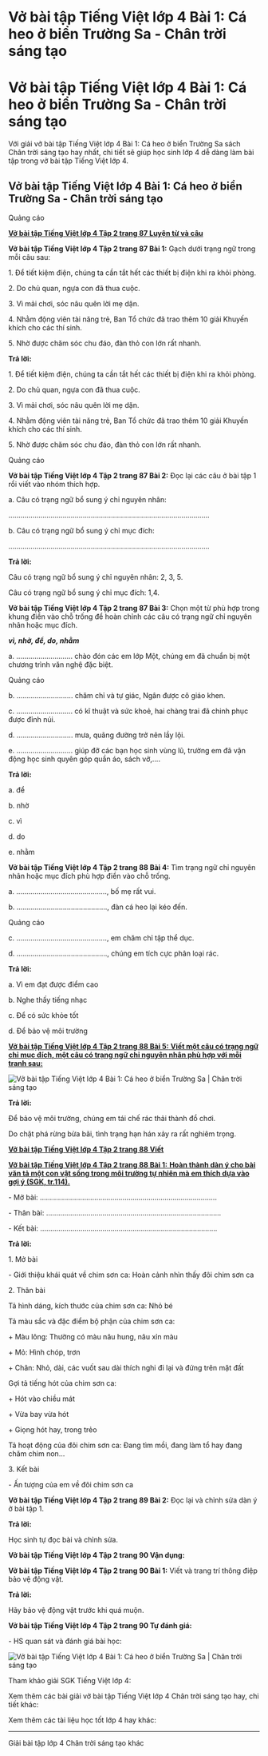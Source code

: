 # Vở bài tập Tiếng Việt lớp 4 Bài 1: Cá heo ở biển Trường Sa - Chân trời sáng tạo

# Vở bài tập Tiếng Việt lớp 4 Bài 1: Cá heo ở biển Trường Sa - Chân trời sáng tạo

Với giải vở bài tập Tiếng Việt lớp 4 Bài 1: Cá heo ở biển Trường Sa sách Chân trời sáng tạo hay nhất, chi tiết sẽ giúp học sinh lớp 4 dễ dàng làm bài tập trong vở bài tập Tiếng Việt lớp 4.

## Vở bài tập Tiếng Việt lớp 4 Bài 1: Cá heo ở biển Trường Sa - Chân trời sáng tạo

Quảng cáo

[**Vở bài tập Tiếng Việt lớp 4 Tập 2 trang 87 Luyện từ và câu**](https://vietjack.com/vbt-tieng-viet-4-ct/luyen-tu-va-cau-trang-87-vbt-tieng-viet-4-tap-2.jsp)

**Vở bài tập Tiếng Việt lớp 4 Tập 2 trang 87 Bài 1:** Gạch dưới trạng ngữ trong mỗi câu sau: 

1\. Để tiết kiệm điện, chúng ta cần tắt hết các thiết bị điện khi ra khỏi phòng. 

2\. Do chủ quan, ngựa con đã thua cuộc. 

3\. Vì mải chơi, sóc nâu quên lời mẹ dặn. 

4\. Nhằm động viên tài năng trẻ, Ban Tổ chức đã trao thêm 10 giải Khuyến khích cho các thí sinh. 

5\. Nhờ được chăm sóc chu đáo, đàn thỏ con lớn rất nhanh. 

**Trả lời:**

1\. Để tiết kiệm điện, chúng ta cần tắt hết các thiết bị điện khi ra khỏi phòng. 

2\. Do chủ quan, ngựa con đã thua cuộc. 

3\. Vì mải chơi, sóc nâu quên lời mẹ dặn. 

4\. Nhằm động viên tài năng trẻ, Ban Tổ chức đã trao thêm 10 giải Khuyến khích cho các thí sinh. 

5\. Nhờ được chăm sóc chu đáo, đàn thỏ con lớn rất nhanh. 

Quảng cáo

**Vở bài tập Tiếng Việt lớp 4 Tập 2 trang 87 Bài 2:** Đọc lại các câu ở bài tập 1 rồi viết vào nhóm thích hợp. 

a. Câu có trạng ngữ bổ sung ý chỉ nguyên nhân: 

……………………………………………………………………………………….

b. Câu có trạng ngữ bổ sung ý chỉ mục đích: 

……………………………………………………………………………………….

**Trả lời:**

Câu có trạng ngữ bổ sung ý chỉ nguyên nhân: 2, 3, 5.

Câu có trạng ngữ bổ sung ý chỉ mục đích: 1,4.

**Vở bài tập Tiếng Việt lớp 4 Tập 2 trang 87 Bài 3:** Chọn một từ phù hợp trong khung điền vào chỗ trống để hoàn chỉnh các câu có trạng ngữ chỉ nguyên nhân hoặc mục đích. 

**_vì, nhờ, để, do, nhằm_**

a. ………………………. chào đón các em lớp Một, chúng em đã chuẩn bị một chương trình văn nghệ đặc biệt. 

Quảng cáo

b. ………………………. chăm chỉ và tự giác, Ngân được cô giáo khen. 

c. ………………………. có kĩ thuật và sức khoẻ, hai chàng trai đã chinh phục được đỉnh núi.

d. ………………………. mưa, quãng đường trở nên lầy lội. 

e. ………………………. giúp đỡ các bạn học sinh vùng lũ, trường em đã vận động học sinh quyên góp quần áo, sách vở,.... 

**Trả lời:**

a. để

b. nhờ

c. vì

d. do 

e. nhằm

**Vở bài tập Tiếng Việt lớp 4 Tập 2 trang 88 Bài 4:** Tìm trạng ngữ chỉ nguyên nhân hoặc mục đích phù hợp điền vào chỗ trống. 

a. ………………………………………, bố mẹ rất vui.

b. ………………………………………, đàn cá heo lại kéo đến. 

Quảng cáo

c. ………………………………………, em chăm chỉ tập thể dục.

d. ………………………………………, chúng em tích cực phân loại rác. 

**Trả lời:**

a. Vì em đạt được điểm cao

b. Nghe thấy tiếng nhạc

c. Để có sức khỏe tốt

d. Để bảo vệ môi trường

[**Vở bài tập Tiếng Việt lớp 4 Tập 2 trang 88 Bài 5:** **Viết một câu có trạng ngữ chỉ mục đích, một câu có trạng ngữ chỉ nguyên nhân phù hợp với mỗi tranh sau:**](https://vietjack.com/vbt-tieng-viet-4-ct/viet-mot-cau-co-trang-ngu-chi-muc-dich-vm.jsp)

![Vở bài tập Tiếng Việt lớp 4 Bài 1: Cá heo ở biển Trường Sa | Chân trời sáng tạo](https://vietjack.com/vbt-tieng-viet-4-ct/images/bai-1-ca-heo-o-bien-truong-sa.PNG)

**Trả lời:**

Để bảo vệ môi trường, chúng em tái chế rác thải thành đồ chơi.

Do chặt phá rừng bừa bãi, tình trạng hạn hán xảy ra rất nghiêm trọng. 

[**Vở bài tập Tiếng Việt lớp 4 Tập 2 trang 88 Viết**](https://vietjack.com/vbt-tieng-viet-4-ct/viet-trang-88-vbt-tieng-viet-4-tap-2.jsp)

[**Vở bài tập Tiếng Việt lớp 4 Tập 2 trang 88 Bài 1:** **Hoàn thành dàn ý cho bài văn tả một con vật sống trong môi trường tự nhiên mà em thích dựa vào gợi ý (SGK, tr.114).**](https://vietjack.com/vbt-tieng-viet-4-ct/hoan-thanh-dan-y-cho-bai-van-ta-mot-con-vat-song-vm.jsp)

\- Mở bài: ……………………………………………………………………………. 

\- Thân bài: …………………………………………………………………………...

\- Kết bài: …………………………………………………………………………….

**Trả lời:**

1\. Mở bài

\- Giới thiệu khái quát về chim sơn ca: Hoàn cảnh nhìn thấy đôi chim sơn ca

2\. Thân bài

Tả hình dáng, kích thước của chim sơn ca: Nhỏ bé

Tả màu sắc và đặc điểm bộ phận của chim sơn ca:

\+ Màu lông: Thường có màu nâu hung, nâu xỉn màu

\+ Mỏ: Hình chóp, trơn

\+ Chân: Nhỏ, dài, các vuốt sau dài thích nghi đi lại và đứng trên mặt đất

Gợi tả tiếng hót của chim sơn ca:

\+ Hót vào chiều mát

\+ Vừa bay vừa hót

\+ Giọng hót hay, trong trẻo

Tả hoạt động của đôi chim sơn ca: Đang tìm mồi, đang làm tổ hay đang chăm chim non...

3\. Kết bài

\- Ấn tượng của em về đôi chim sơn ca

**Vở bài tập Tiếng Việt lớp 4 Tập 2 trang 89 Bài 2:** Đọc lại và chỉnh sửa dàn ý ở bài tập 1. 

**Trả lời:**

Học sinh tự đọc bài và chỉnh sửa.

**Vở bài tập Tiếng Việt lớp 4 Tập 2 trang 90 Vận dụng:**

**Vở bài tập Tiếng Việt lớp 4 Tập 2 trang 90 Bài 1:** Viết và trang trí thông điệp bảo vệ động vật.

**Trả lời:**

Hãy bảo vệ động vật trước khi quá muộn.

**Vở bài tập Tiếng Việt lớp 4 Tập 2 trang 90 Tự đánh giá:**

\- HS quan sát và đánh giá bài học:

![Vở bài tập Tiếng Việt lớp 4 Bài 1: Cá heo ở biển Trường Sa | Chân trời sáng tạo](https://vietjack.com/vbt-tieng-viet-4-ct/images/bai-1-ca-heo-o-bien-truong-sa-1.PNG)

Tham khảo giải SGK Tiếng Việt lớp 4:

Xem thêm các bài giải vở bài tập Tiếng Việt lớp 4 Chân trời sáng tạo hay, chi tiết khác:

Xem thêm các tài liệu học tốt lớp 4 hay khác:

* * *

Giải bài tập lớp 4 Chân trời sáng tạo khác
